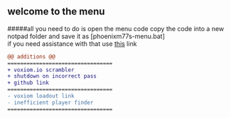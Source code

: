 ## welcome to the menu  

#####all you need to do is open the menu code copy the code into a new notpad folder and save it as [phoenixm77s-menu.bat]<br>if you need assistance with that use [this](https://www.tutorialspoint.com/batch_script/batch_script_files.htm "How to save batch files") link

```diff
@@ additions @@
=================================
+ voxiom.io scrambler
+ shutdown on incorrect pass
+ github link
=================================
- voxiom loadout link
- inefficient player finder
=================================
```
